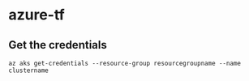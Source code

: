 # azure-tf

## Get the credentials

```
az aks get-credentials --resource-group resourcegroupname --name clustername
```
